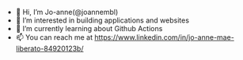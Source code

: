 - 👋 Hi, I’m Jo-anne(@joannembl)
- 👀 I’m interested in building applications and websites
- 🌱 I’m currently learning about Github Actions
- 📫 You can reach me at https://www.linkedin.com/in/jo-anne-mae-liberato-84920123b/

<!---
joannembl/joannembl is a ✨ special ✨ repository because its `README.md` (this file) appears on your GitHub profile.
You can click the Preview link to take a look at your changes.
--->
